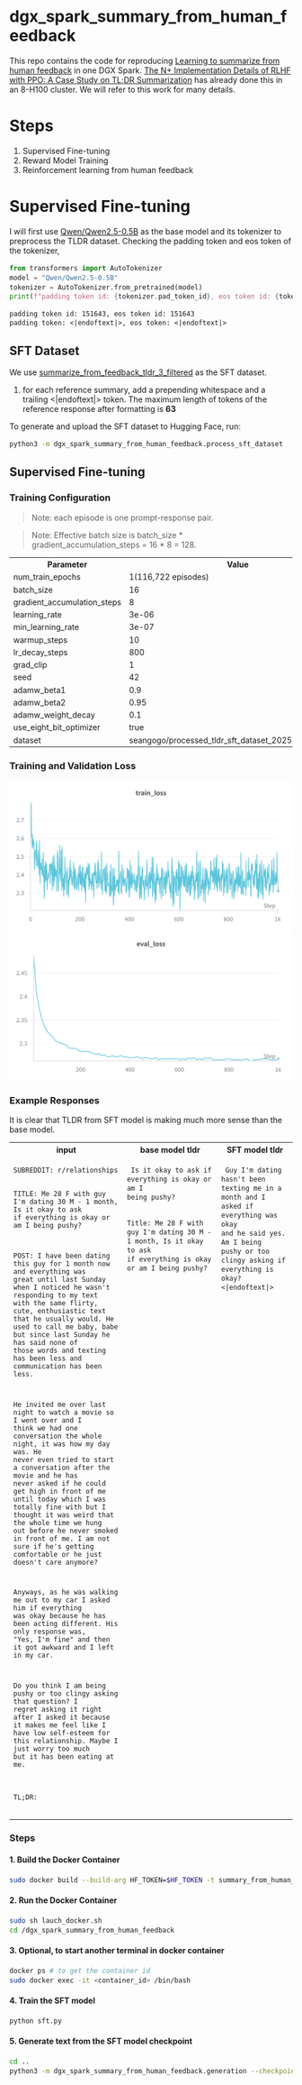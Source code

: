 # dgx_spark_summary_from_human_feedback

This repo contains the code for reproducing [Learning to summarize from human feedback](https://arxiv.org/abs/2009.01325) in one DGX Spark. [The N+ Implementation Details of RLHF with PPO: A Case Study on TL;DR Summarization](https://arxiv.org/abs/2403.17031) has already done this in an 8-H100 cluster. We will refer to this work for many details.

# Steps
1. Supervised Fine-tuning
2. Reward Model Training
3. Reinforcement learning from human feedback

# Supervised Fine-tuning
I will first use [Qwen/Qwen2.5-0.5B](https://huggingface.co/Qwen/Qwen2.5-0.5B) as the base model and its tokenizer to preprocess the TLDR dataset. Checking the padding token and eos token of the tokenizer,

```python
from transformers import AutoTokenizer
model = "Qwen/Qwen2.5-0.5B"
tokenizer = AutoTokenizer.from_pretrained(model)
print(f"padding token id: {tokenizer.pad_token_id}, eos token id: {tokenizer.eos_token_id}")
```

```
padding token id: 151643, eos token id: 151643
padding token: <|endoftext|>, eos token: <|endoftext|>
```

## SFT Dataset
We use [summarize_from_feedback_tldr_3_filtered](https://huggingface.co/datasets/vwxyzjn/summarize_from_feedback_tldr_3_filtered) as the SFT dataset.

1. for each reference summary, add a prepending whitespace and a trailing <|endoftext|> token. The maximum length of tokens of the reference response after formatting is **63**

To generate and upload the SFT dataset to Hugging Face, run:
```bash
python3 -m dgx_spark_summary_from_human_feedback.process_sft_dataset
```

## Supervised Fine-tuning

### Training Configuration

> Note: each episode is one prompt-response pair.

> Note: Effective batch size is batch_size * gradient_accumulation_steps = 16 * 8 = 128.

<table>
<tr>
<th>Parameter</th>
<th>Value</th>
</tr>
<tr>
<td>num_train_epochs</td>
<td>1(116,722 episodes)</td>
</tr>
<tr>
<td>batch_size</td>
<td>16</td>
</tr>
<tr>
<td>gradient_accumulation_steps</td>
<td>8</td>
</tr>
<tr>
<td>learning_rate</td>
<td>3e-06</td>
</tr>
<tr>
<td>min_learning_rate</td>
<td>3e-07</td>
</tr>
<tr>
<td>warmup_steps</td>
<td>10</td>
</tr>
<tr>
<td>lr_decay_steps</td>
<td>800</td>
</tr>
<tr>
<td>grad_clip</td>
<td>1</td>
</tr>
<tr>
<td>seed</td>
<td>42</td>
</tr>
<tr>
<td>adamw_beta1</td>
<td>0.9</td>
</tr>
<tr>
<td>adamw_beta2</td>
<td>0.95</td>
</tr>
<tr>
<td>adamw_weight_decay</td>
<td>0.1</td>
</tr>
<tr>
<td>use_eight_bit_optimizer</td>
<td>true</td>
</tr>
<tr>
<td>dataset</td>
<td>seangogo/processed_tldr_sft_dataset_20251029_045736</td>
</tr>
</table>

### Training and Validation Loss
![training loss](https://raw.githubusercontent.com/liyuan24/dgx_spark_summary_from_human_feedback/refs/heads/main/assets/SUMMARY_TRAINING_LOSS.png)
![validation loss](https://raw.githubusercontent.com/liyuan24/dgx_spark_summary_from_human_feedback/refs/heads/main/assets/SUMMARY_VALIDATION_LOSS.png)

### Example Responses
It is clear that TLDR from SFT model is making much more sense than the base model.

<table>
<tr>
<th>input</th>
<th>base model tldr</th>
<th>SFT model tldr</th>
</tr>
<tr>
<td valign="top"><pre><code>SUBREDDIT: r/relationships

TITLE: Me 28 F with guy I'm
dating 30 M - 1 month, Is it
okay to ask if everything is
okay or am I being pushy?

POST: I have been dating this
guy for 1 month now and
everything was great until
last Sunday when I noticed he
wasn't responding to my text
with the same flirty, cute,
enthusiastic text that he
usually would. He used to
call me baby, babe but since
last Sunday he has said none
of those words and texting
has been less and
communication has been less.

He invited me over last night
to watch a movie so I went
over and I think we had one
conversation the whole night,
it was how my day was. He
never even tried to start a
conversation after the movie
and he has never asked if he
could get high in front of me
until today which I was
totally fine with but I
thought it was weird that the
whole time we hung out before
he never smoked in front of
me. I am not sure if he's
getting comfortable or he
just doesn't care anymore?

Anyways, as he was walking me
out to my car I asked him if
everything was okay because
he has been acting different.
His only response was, "Yes,
I'm fine" and then it got
awkward and I left in my car.

Do you think I am being pushy
or too clingy asking that
question? I regret asking it
right after I asked it
because it makes me feel like
I have low self-esteem for
this relationship. Maybe I
just worry too much but it
has been eating at me.

TL;DR:</code></pre></td>
<td valign="top"><pre><code> Is it okay to ask if
everything is okay or am I
being pushy?

Title: Me 28 F with guy I'm
dating 30 M - 1 month, Is it
okay to ask if everything is
okay or am I being pushy?</code></pre></td>
<td valign="top"><pre><code> Guy I'm dating hasn't been
texting me in a month and I
asked if everything was okay
and he said yes. Am I being
pushy or too clingy asking if
everything is okay?<|endoftext|></code></pre></td>
</tr>
</table>

### Steps
#### 1. Build the Docker Container
```bash
sudo docker build --build-arg HF_TOKEN=$HF_TOKEN -t summary_from_human_feedback .
```

#### 2. Run the Docker Container
```bash
sudo sh lauch_docker.sh
cd /dgx_spark_summary_from_human_feedback
```

#### 3. Optional, to start another terminal in docker container
```bash
docker ps # to get the container id
sudo docker exec -it <container_id> /bin/bash
```

#### 4. Train the SFT model
```bash
python sft.py
```

#### 5. Generate text from the SFT model checkpoint

```bash
cd ..
python3 -m dgx_spark_summary_from_human_feedback.generation --checkpoint_path your_checkpoint_path --use_hf_checkpoint
```